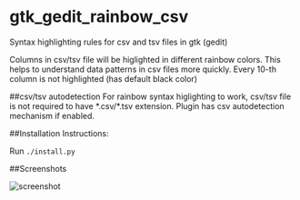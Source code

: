 # gtk_gedit_rainbow_csv
Syntax highlighting rules for csv and tsv files in gtk (gedit)

Columns in csv/tsv file will be higlighted in different rainbow colors. This helps to understand data patterns in csv files more quickly. Every 10-th column is not highlighted (has default black color)

##csv/tsv autodetection
For rainbow syntax higlighting to work, csv/tsv file is not required to have \*.csv/\*.tsv extension. Plugin has csv autodetection mechanism if enabled.

##Installation Instructions:

Run `./install.py`

##Screenshots

![screenshot](https://raw.githubusercontent.com/mechatroner/gtk_gedit_rainbow_csv/master/screenshot.png)

